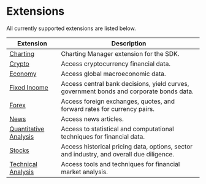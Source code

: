 # Extensions

All currently supported extensions are listed below.

| Extension | Description |
| --- | --- |
| [Charting](./charting/README.md) | Charting Manager extension for the SDK. |
| [Crypto](./crypto/README.md) | Access cryptocurrency financial data. |
| [Economy](./economy/README.md) | Access global macroeconomic data. |
| [Fixed Income](./fixed_income/README.md) | Access central bank decisions, yield curves, government bonds and corporate bonds data.  |
| [Forex](./forex/README.md) | Access foreign exchanges, quotes, and forward rates for currency pairs. |
| [News](./news/README.md) | Access news articles. |
| [Quantitative Analysis](./qa/README.md) | Access to statistical and computational techniques for financial data. |
| [Stocks](./stocks/README.md) | Access  historical pricing data, options, sector and industry, and overall due diligence. |
| [Technical Analysis](./ta/README.md) | Access tools and techniques for financial market analysis. |

